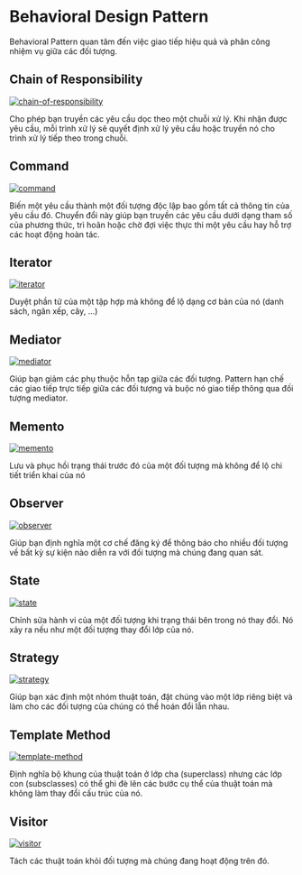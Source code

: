 # Behavioral Design Pattern

Behavioral Pattern quan tâm đến việc giao tiếp hiệu quả và phân công nhiệm vụ giữa các đối tượng.

## Chain of Responsibility

[![chain-of-responsibility](https://github.com/datfake/design-pattern/raw/master/behavioral-pattern/assets/chain-of-responsibility-mini.png)](./chain-of-responsibility)

Cho phép bạn truyền các yêu cầu dọc theo một chuỗi xử lý. Khi nhận được yêu cầu, mỗi trình xử lý sẽ quyết định xử lý yêu cầu hoặc truyền nó cho trình xử lý tiếp theo trong chuỗi.

## Command

[![command](https://github.com/datfake/design-pattern/raw/master/behavioral-pattern/assets/command-mini.png)](./command)

Biến một yêu cầu thành một đối tượng độc lập bao gồm tất cả thông tin của yêu cầu đó. Chuyển đổi này giúp bạn truyền các yêu cầu dưới dạng tham số của phương thức, trì hoãn hoặc chờ đợi việc thực thi một yêu cầu hay hỗ trợ các hoạt động hoàn tác. 

## Iterator

[![iterator](https://github.com/datfake/design-pattern/raw/master/behavioral-pattern/assets/iterator-mini.png)](./iterator)

Duyệt phần tử của một tập hợp mà không để lộ dạng cơ bản của nó (danh sách, ngăn xếp, cây, ...)

## Mediator

[![mediator](https://github.com/datfake/design-pattern/raw/master/behavioral-pattern/assets/mediator-mini.png)](./mediator)

Giúp bạn giảm các phụ thuộc hỗn tạp giữa các đối tượng. Pattern hạn chế các giao tiếp trực tiếp giữa các đối tượng và buộc nó giao tiếp thông qua đối tượng mediator.

## Memento

[![memento](https://github.com/datfake/design-pattern/raw/master/behavioral-pattern/assets/mediator-mini.png)](./memento)

Lưu và phục hồi trạng thái trước đó của một đối tượng mà không để lộ chi tiết triển khai của nó

## Observer

[![observer](https://github.com/datfake/design-pattern/raw/master/behavioral-pattern/assets/observer-mini.png)](./observer)

Giúp bạn định nghĩa một cơ chế đăng ký để thông báo cho nhiều đối tượng về bất kỳ sự kiện nào diễn ra với đối tượng mà chúng đang quan sát.

## State

[![state](https://github.com/datfake/design-pattern/raw/master/behavioral-pattern/assets/state-mini.png)](./state)

Chỉnh sửa hành vi của một đối tượng khi trạng thái bên trong nó thay đổi. Nó xảy ra nếu như một đối tượng thay đổi lớp của nó.

## Strategy

[![strategy](https://github.com/datfake/design-pattern/raw/master/behavioral-pattern/assets/strategy-mini.png)](./strategy)

Giúp bạn xác định một nhóm thuật toán, đặt chúng vào một lớp riêng biệt và làm cho các đối tượng của chúng có thể hoán đổi lẫn nhau.

## Template Method

[![template-method](https://github.com/datfake/design-pattern/raw/master/behavioral-pattern/assets/template-method-mini.png)](./template-method)

Định nghĩa bộ khung của thuật toán ở lớp cha (superclass) nhưng các lớp con (subsclasses) có thể ghi đè lên các bước cụ thể của thuật toán mà không làm thay đổi cấu trúc của nó.

## Visitor

[![visitor](https://github.com/datfake/design-pattern/raw/master/behavioral-pattern/assets/visitor-mini.png)](./visitor)

Tách các thuật toán khỏi đối tượng mà chúng đang hoạt động trên đó.
